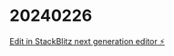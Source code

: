 # 20240226

[Edit in StackBlitz next generation editor ⚡️](https://stackblitz.com/~/github.com/ivanching0319/20240226)